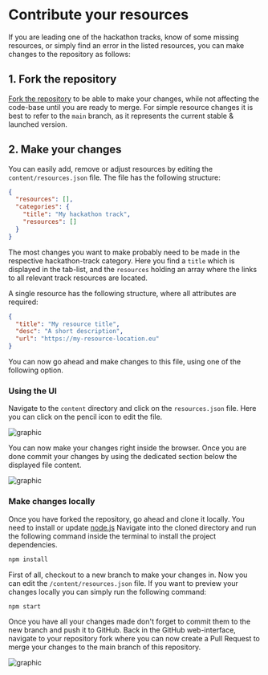 # Contribute your resources

If you are leading one of the hackathon tracks, know of some missing resources, or simply find an error in the listed resources, you can make changes to the repository as follows:

## 1. Fork the repository

[Fork the repository](https://docs.github.com/en/get-started/quickstart/fork-a-repo#fork-an-example-repository) to be able to make your changes, while not affecting the code-base until you are ready to merge. For simple resource changes it is best to refer to the `main` branch, as it represents the current stable & launched version.

## 2. Make your changes

You can easily add, remove or adjust resources by editing the `content/resources.json` file. The file has the following structure:

```json
{
  "resources": [],
  "categories": {
    "title": "My hackathon track",
    "resources": []
  }
}
```

The most changes you want to make probably need to be made in the respective hackathon-track category. Here you find a `title` which is displayed in the tab-list, and the `resources` holding an array where the links to all relevant track resources are located.

A single resource has the following structure, where all attributes are required:

```json
{
  "title": "My resource title",
  "desc": "A short description",
  "url": "https://my-resource-location.eu"
}
```

You can now go ahead and make changes to this file, using one of the following option.

### Using the UI

Navigate to the `content` directory and click on the `resources.json` file. Here you can click on the pencil icon to edit the file.

![graphic](https://user-images.githubusercontent.com/28757404/142865728-4d26e83a-8e60-4c33-809b-02198fa0506f.png)

You can now make your changes right inside the browser. Once you are done commit your changes by using the dedicated section below the displayed file content.

![graphic](https://user-images.githubusercontent.com/28757404/142865981-a8be3047-26ce-45dc-82b6-1318887dadde.png)

### Make changes locally

Once you have forked the repository, go ahead and clone it locally.
You need to install or update [node.js](https://nodejs.org/en/)
Navigate into the cloned directory and run the following command inside the terminal to install the project dependencies.

```bash
npm install
```

First of all, checkout to a new branch to make your changes in. Now you can edit the `/content/resources.json` file. If you want to preview your changes locally you can simply run the following command:

```bash
npm start
```

Once you have all your changes made don't forget to commit them to the new branch and push it to GitHub. Back in the GitHub web-interface, navigate to your repository fork where you can now create a Pull Request to merge your changes to the main branch of this repository.

![graphic](https://user-images.githubusercontent.com/28757404/142879019-fbf831a5-1fd7-4d23-9f01-961d224361b8.png)

